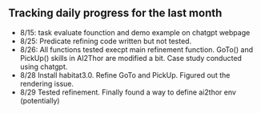 ## Tracking daily progress for the last month
- 8/15: task evaluate founction and demo example on chatgpt webpage
- 8/25: Predicate refining code written but not tested.
- 8/26: All functions tested execpt main refinement function. GoTo() and PickUp() skills in AI2Thor are modified a bit. Case study conducted using chatgpt.
- 8/28 Install habitat3.0. Refine GoTo and PickUp. Figured out the rendering issue.
- 8/29 Tested refinement. Finally found a way to define ai2thor env (potentially)